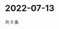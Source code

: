 # 2022-07-13

共 0 条

<!-- BEGIN WEIBO -->
<!-- 最后更新时间 Wed Jul 13 2022 02:21:05 GMT+0800 (China Standard Time) -->

<!-- END WEIBO -->
